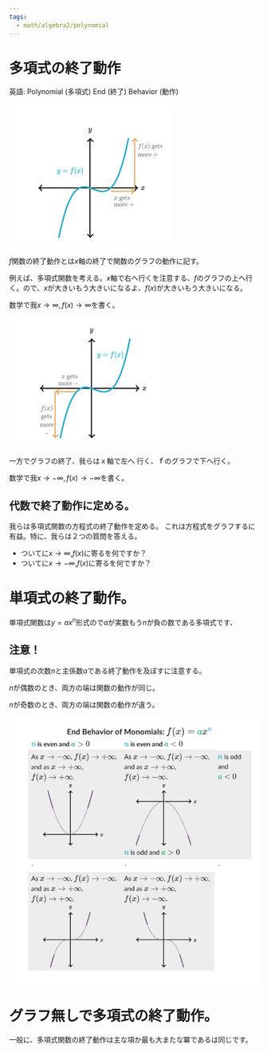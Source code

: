 ```yaml
---
tags:
  - math/algebra2/polynomial
---
```


# 多項式の終了動作

英語: Polynomial (多項式) End (終了) Behavior (動作)

![20230515-「多項式」終了動作-1.png](20230515-「多項式」終了動作-1.png)

$f$関数の終了動作とは$x$軸の終了で関数のグラフの動作に記す。

例えば、多項式関数を考える。$x$軸で右へ行くを注意する、$f$のグラフの上へ行く。ので、$x$が大きいもう大きいになるよ、$f(x)$が大きいもう大きいになる。

数学で我$x\rightarrow\infty,f(x)\rightarrow\infty$を書く。

![20230515-「多項式」終了動作-2.png](20230515-「多項式」終了動作-2.png)

一方でグラフの終了、我らはｘ軸で左へ 行く、ｆのグラフで下へ行く。

数学で我$x\rightarrow-\infty,f(x)\rightarrow-\infty$を書く。

## 代数で終了動作に定める。

我らは多項式関数の方程式の終了動作を定める。
これは方程式をグラフするに有益。特に、我らは２つの質問を答える。

- ついてに$x\rightarrow\infty$,$f(x)$に寄るを何ですか？
- ついてに$x\rightarrow-\infty$,$f(x)$に寄るを何ですか？

# 単項式の終了動作。

単項式関数は$y=ax^n$形式ので$a$が実数もう$n$が負の数である多項式です、

## 注意！

単項式の次数$n$と主係数$a$である終了動作を及ぼすに注意する。

$n$が偶数のとき、両方の端は関数の動作が同じ。

$n$が奇数のとき、両方の端は関数の動作が違う。

![20230515-「多項式」終了動作-3.png](20230515-「多項式」終了動作-3.png)

# グラフ無しで多項式の終了動作。

一般に、多項式関数の終了動作は主な項か最も大またな冪であるは同じです。
